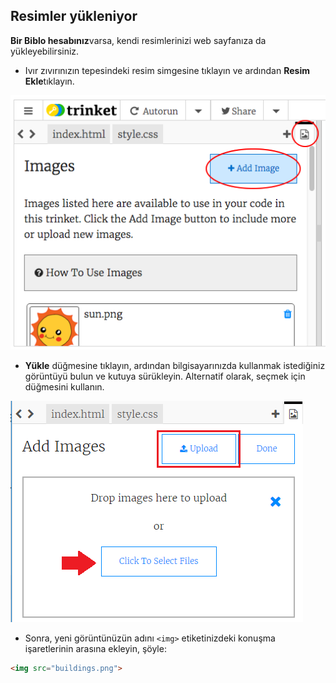 ## Resimler yükleniyor

**Bir Biblo hesabınız**varsa, kendi resimlerinizi web sayfanıza da yükleyebilirsiniz.

+ Ivır zıvırınızın tepesindeki resim simgesine tıklayın ve ardından **Resim Ekle**tıklayın.

![ekran görüntüsü](images/story-upload.png)

+ **Yükle** düğmesine tıklayın, ardından bilgisayarınızda kullanmak istediğiniz görüntüyü bulun ve kutuya sürükleyin. Alternatif olarak, seçmek için düğmesini kullanın.

![Yükleme](images/upload-image.png)

+ Sonra, yeni görüntünüzün adını `<img>` etiketinizdeki konuşma işaretlerinin arasına ekleyin, şöyle:

```html
<img src="buildings.png">
```